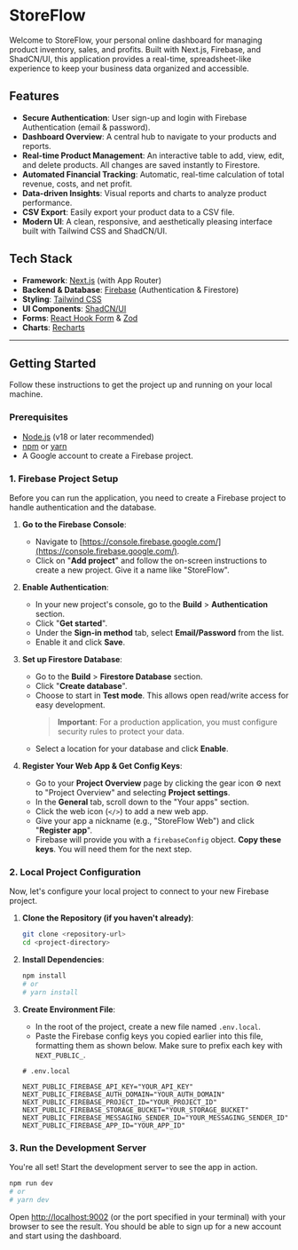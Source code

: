 # StoreFlow

Welcome to StoreFlow, your personal online dashboard for managing product inventory, sales, and profits. Built with Next.js, Firebase, and ShadCN/UI, this application provides a real-time, spreadsheet-like experience to keep your business data organized and accessible.

## Features

- **Secure Authentication**: User sign-up and login with Firebase Authentication (email & password).
- **Dashboard Overview**: A central hub to navigate to your products and reports.
- **Real-time Product Management**: An interactive table to add, view, edit, and delete products. All changes are saved instantly to Firestore.
- **Automated Financial Tracking**: Automatic, real-time calculation of total revenue, costs, and net profit.
- **Data-driven Insights**: Visual reports and charts to analyze product performance.
- **CSV Export**: Easily export your product data to a CSV file.
- **Modern UI**: A clean, responsive, and aesthetically pleasing interface built with Tailwind CSS and ShadCN/UI.

## Tech Stack

- **Framework**: [Next.js](https://nextjs.org/) (with App Router)
- **Backend & Database**: [Firebase](https://firebase.google.com/) (Authentication & Firestore)
- **Styling**: [Tailwind CSS](https://tailwindcss.com/)
- **UI Components**: [ShadCN/UI](https://ui.shadcn.com/)
- **Forms**: [React Hook Form](https://react-hook-form.com/) & [Zod](https://zod.dev/)
- **Charts**: [Recharts](https://recharts.org/)

---

## Getting Started

Follow these instructions to get the project up and running on your local machine.

### Prerequisites

- [Node.js](https://nodejs.org/en/) (v18 or later recommended)
- [npm](https://www.npmjs.com/) or [yarn](https://yarnpkg.com/)
- A Google account to create a Firebase project.

### 1. Firebase Project Setup

Before you can run the application, you need to create a Firebase project to handle authentication and the database.

1.  **Go to the Firebase Console**:
    -   Navigate to [https://console.firebase.google.com/](https://console.firebase.google.com/).
    -   Click on "**Add project**" and follow the on-screen instructions to create a new project. Give it a name like "StoreFlow".

2.  **Enable Authentication**:
    -   In your new project's console, go to the **Build** > **Authentication** section.
    -   Click "**Get started**".
    -   Under the **Sign-in method** tab, select **Email/Password** from the list.
    -   Enable it and click **Save**.

3.  **Set up Firestore Database**:
    -   Go to the **Build** > **Firestore Database** section.
    -   Click "**Create database**".
    -   Choose to start in **Test mode**. This allows open read/write access for easy development.
        > **Important**: For a production application, you must configure security rules to protect your data.
    -   Select a location for your database and click **Enable**.

4.  **Register Your Web App & Get Config Keys**:
    -   Go to your **Project Overview** page by clicking the gear icon ⚙️ next to "Project Overview" and selecting **Project settings**.
    -   In the **General** tab, scroll down to the "Your apps" section.
    -   Click the web icon (`</>`) to add a new web app.
    -   Give your app a nickname (e.g., "StoreFlow Web") and click "**Register app**".
    -   Firebase will provide you with a `firebaseConfig` object. **Copy these keys**. You will need them for the next step.

### 2. Local Project Configuration

Now, let's configure your local project to connect to your new Firebase project.

1.  **Clone the Repository (if you haven't already)**:
    ```bash
    git clone <repository-url>
    cd <project-directory>
    ```

2.  **Install Dependencies**:
    ```bash
    npm install
    # or
    # yarn install
    ```

3.  **Create Environment File**:
    -   In the root of the project, create a new file named `.env.local`.
    -   Paste the Firebase config keys you copied earlier into this file, formatting them as shown below. Make sure to prefix each key with `NEXT_PUBLIC_`.

    ```env
    # .env.local

    NEXT_PUBLIC_FIREBASE_API_KEY="YOUR_API_KEY"
    NEXT_PUBLIC_FIREBASE_AUTH_DOMAIN="YOUR_AUTH_DOMAIN"
    NEXT_PUBLIC_FIREBASE_PROJECT_ID="YOUR_PROJECT_ID"
    NEXT_PUBLIC_FIREBASE_STORAGE_BUCKET="YOUR_STORAGE_BUCKET"
    NEXT_PUBLIC_FIREBASE_MESSAGING_SENDER_ID="YOUR_MESSAGING_SENDER_ID"
    NEXT_PUBLIC_FIREBASE_APP_ID="YOUR_APP_ID"
    ```

### 3. Run the Development Server

You're all set! Start the development server to see the app in action.

```bash
npm run dev
# or
# yarn dev
```

Open [http://localhost:9002](http://localhost:9002) (or the port specified in your terminal) with your browser to see the result. You should be able to sign up for a new account and start using the dashboard.
